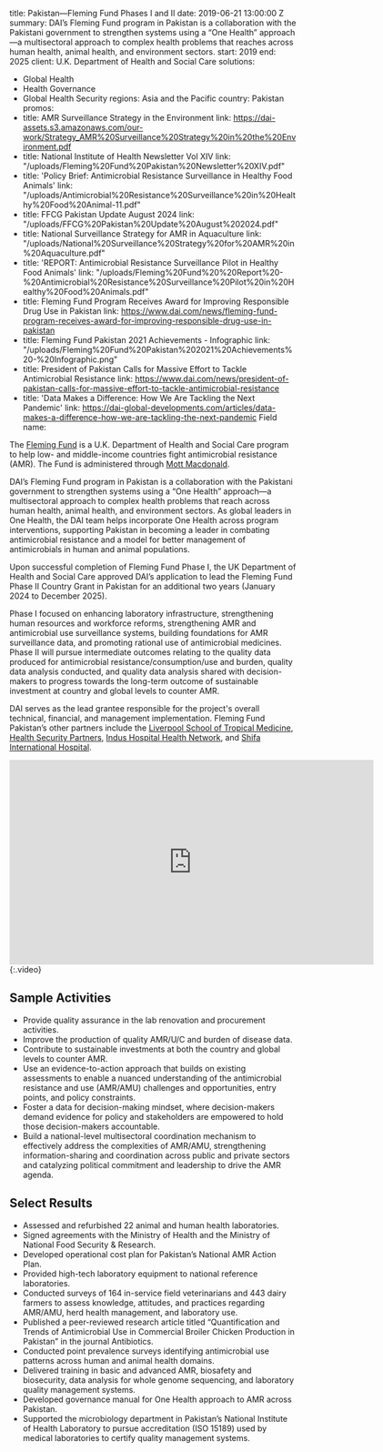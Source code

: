 
title: Pakistan—Fleming Fund Phases I and II
date: 2019-06-21 13:00:00 Z
summary: DAI’s Fleming Fund program in Pakistan is a collaboration with the Pakistani
  government to strengthen systems using a “One Health” approach—a multisectoral approach
  to complex health problems that reaches across human health, animal health, and
  environment sectors.
start: 2019
end: 2025
client: U.K. Department of Health and Social Care
solutions:
- Global Health
- Health Governance
- Global Health Security
regions: Asia and the Pacific
country: Pakistan
promos:
- title: AMR Surveillance Strategy in the Environment
  link: https://dai-assets.s3.amazonaws.com/our-work/Strategy_AMR%20Surveillance%20Strategy%20in%20the%20Environment.pdf
- title: National Institute of Health Newsletter Vol XIV
  link: "/uploads/Fleming%20Fund%20Pakistan%20Newsletter%20XIV.pdf"
- title: 'Policy Brief: Antimicrobial Resistance Surveillance in Healthy Food Animals'
  link: "/uploads/Antimicrobial%20Resistance%20Surveillance%20in%20Healthy%20Food%20Animal-11.pdf"
- title: FFCG Pakistan Update August 2024
  link: "/uploads/FFCG%20Pakistan%20Update%20August%202024.pdf"
- title: National Surveillance Strategy for AMR in Aquaculture
  link: "/uploads/National%20Surveillance%20Strategy%20for%20AMR%20in%20Aquaculture.pdf"
- title: 'REPORT: Antimicrobial Resistance Surveillance Pilot in Healthy Food Animals'
  link: "/uploads/Fleming%20Fund%20%20Report%20-%20Antimicrobial%20Resistance%20Surveillance%20Pilot%20in%20Healthy%20Food%20Animals.pdf"
- title: Fleming Fund Program Receives Award for Improving Responsible Drug Use in
    Pakistan
  link: https://www.dai.com/news/fleming-fund-program-receives-award-for-improving-responsible-drug-use-in-pakistan
- title: Fleming Fund Pakistan 2021 Achievements - Infographic
  link: "/uploads/Fleming%20Fund%20Pakistan%202021%20Achievements%20-%20Infographic.png"
- title: President of Pakistan Calls for Massive Effort to Tackle Antimicrobial Resistance
  link: https://www.dai.com/news/president-of-pakistan-calls-for-massive-effort-to-tackle-antimicrobial-resistance
- title: 'Data Makes a Difference: How We Are Tackling the Next Pandemic'
  link: https://dai-global-developments.com/articles/data-makes-a-difference-how-we-are-tackling-the-next-pandemic
Field name:


The [Fleming Fund](https://www.flemingfund.org/) is a U.K. Department of Health and Social Care program to help low- and middle-income countries fight antimicrobial resistance (AMR). The Fund is administered through [Mott Macdonald](https://www.mottmac.com/).

DAI’s Fleming Fund program in Pakistan is a collaboration with the Pakistani government to strengthen systems using a “One Health” approach—a multisectoral approach to complex health problems that reach across human health, animal health, and environment sectors. As global leaders in One Health, the DAI team helps incorporate One Health across program interventions, supporting Pakistan in becoming a leader in combating antimicrobial resistance and a model for better management of antimicrobials in human and animal populations.

Upon successful completion of Fleming Fund Phase I, the UK Department of Health and Social Care approved DAI’s application to lead the Fleming Fund Phase II Country Grant in Pakistan for an additional two years (January 2024 to December 2025).

Phase I focused on enhancing laboratory infrastructure, strengthening human resources and workforce reforms, strengthening AMR and antimicrobial use surveillance systems, building foundations for AMR surveillance data, and promoting rational use of antimicrobial medicines. Phase II will pursue intermediate outcomes relating to the quality data produced for antimicrobial resistance/consumption/use and burden, quality data analysis conducted, and quality data analysis shared with decision-makers to progress towards the long-term outcome of sustainable investment at country and global levels to counter AMR.

DAI serves as the lead grantee responsible for the project's overall technical, financial, and management implementation. Fleming Fund Pakistan’s other partners include the [Liverpool School of Tropical Medicine](https://www.lstmed.ac.uk/), [Health Security Partners](https://healthsecuritypartners.org/), [Indus Hospital Health Network](https://indushospital.org.pk/), and [Shifa International Hospital](https://www.shifa.com.pk/).

<iframe src="https://player.vimeo.com/video/1005509660" width="640" height="360" frameborder="0" allow="autoplay; fullscreen; picture-in-picture" allowfullscreen></iframe>{:.video}

## Sample Activities

* Provide quality assurance in the lab renovation and procurement activities.
* Improve the production of quality AMR/U/C and burden of disease data.
* Contribute to sustainable investments at both the country and global levels to counter AMR.
* Use an evidence-to-action approach that builds on existing assessments to enable a nuanced understanding of the antimicrobial resistance and use (AMR/AMU) challenges and opportunities, entry points, and policy constraints.
* Foster a data for decision-making mindset, where decision-makers demand evidence for policy and stakeholders are empowered to hold those decision-makers accountable.
* Build a national-level multisectoral coordination mechanism to effectively address the complexities of AMR/AMU, strengthening information-sharing and coordination across public and private sectors and catalyzing political commitment and leadership to drive the AMR agenda.

## Select Results

* Assessed and refurbished 22 animal and human health laboratories.
* Signed agreements with the Ministry of Health and the Ministry of National Food Security & Research.
* Developed operational cost plan for Pakistan’s National AMR Action Plan.
* Provided high-tech laboratory equipment to national reference laboratories.
* Conducted surveys of 164 in-service field veterinarians and 443 dairy farmers to assess knowledge, attitudes, and practices regarding AMR/AMU, herd health management, and laboratory use.
* Published a peer-reviewed research article titled “Quantification and Trends of Antimicrobial Use in Commercial Broiler Chicken Production in Pakistan” in the journal Antibiotics.
* Conducted point prevalence surveys identifying antimicrobial use patterns across human and animal health domains.
* Delivered training in basic and advanced AMR, biosafety and biosecurity, data analysis for whole genome sequencing, and laboratory quality management systems.
* Developed governance manual for One Health approach to AMR across Pakistan.
* Supported the microbiology department in Pakistan’s National Institute of Health Laboratory to pursue accreditation (ISO 15189) used by medical laboratories to certify quality management systems.
